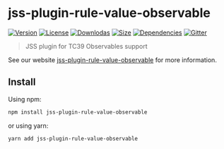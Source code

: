 # jss-plugin-rule-value-observable

[![Version](https://img.shields.io/npm/v/jss-plugin-rule-value-observable.svg?style=flat)](https://npmjs.org/package/jss-plugin-rule-value-observable)
[![License](https://img.shields.io/npm/l/jss-plugin-rule-value-observable.svg?style=flat)](https://github.com/cssinjs/jss/blob/master/LICENSE)
[![Downlodas](https://img.shields.io/npm/dm/jss-plugin-rule-value-observable.svg?style=flat)](https://npmjs.org/package/jss-plugin-rule-value-observable)
[![Size](https://img.shields.io/bundlephobia/minzip/jss-plugin-rule-value-observable.svg?style=flat)](https://npmjs.org/package/jss-plugin-rule-value-observable)
[![Dependencies](https://img.shields.io/david/cssinjs/jss.svg?path=packages%2Fjss-plugin-rule-value-observable&style=flat)](https://npmjs.org/package/jss-plugin-rule-value-observable)
[![Gitter](https://badges.gitter.im/JoinChat.svg)](https://gitter.im/cssinjs/lobby)

> JSS plugin for TC39 Observables support

See our website [jss-plugin-rule-value-observable](https://cssinjs.org/jss-plugin-rule-value-observable?v=v10.0.3) for more information.

## Install

Using npm:

```sh
npm install jss-plugin-rule-value-observable
```

or using yarn:

```sh
yarn add jss-plugin-rule-value-observable
```
